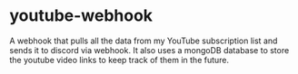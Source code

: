 # youtube-webhook
A webhook that pulls all the data from my YouTube subscription list and sends it to discord via webhook. It also uses a mongoDB database to store the youtube video links to keep track of them in the future.
